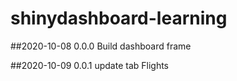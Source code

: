 # shinydashboard-learning

##2020-10-08 
0.0.0 Build dashboard frame

##2020-10-09
0.0.1 update tab Flights
